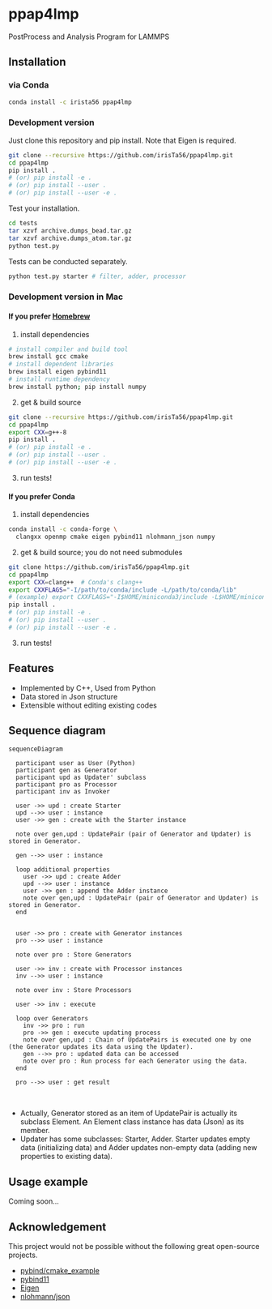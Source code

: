 
# ppap4lmp

PostProcess and Analysis Program for LAMMPS

## Installation

### via Conda

```bash
conda install -c irista56 ppap4lmp
```

### Development version

Just clone this repository and pip install.
Note that Eigen is required.

```bash
git clone --recursive https://github.com/irisTa56/ppap4lmp.git
cd ppap4lmp
pip install .
# (or) pip install -e .
# (or) pip install --user .
# (or) pip install --user -e .
```

Test your installation.

```bash
cd tests
tar xzvf archive.dumps_bead.tar.gz
tar xzvf archive.dumps_atom.tar.gz
python test.py
```

Tests can be conducted separately.

```bash
python test.py starter # filter, adder, processor
```

### Development version in Mac

#### If you prefer [Homebrew](https://brew.sh)

1. install dependencies

```bash
# install compiler and build tool
brew install gcc cmake
# install dependent libraries
brew install eigen pybind11
# install runtime dependency
brew install python; pip install numpy
```

2. get & build source

```bash
git clone --recursive https://github.com/irisTa56/ppap4lmp.git
cd ppap4lmp
export CXX=g++-8
pip install .
# (or) pip install -e .
# (or) pip install --user .
# (or) pip install --user -e .
```

3. run tests!

#### If you prefer Conda

1. install dependencies

```bash
conda install -c conda-forge \
  clangxx openmp cmake eigen pybind11 nlohmann_json numpy
```

2. get & build source; you do not need submodules

```bash
git clone https://github.com/irisTa56/ppap4lmp.git
cd ppap4lmp
export CXX=clang++  # Conda's clang++
export CXXFLAGS="-I/path/to/conda/include -L/path/to/conda/lib"
# (example) export CXXFLAGS="-I$HOME/miniconda3/include -L$HOME/miniconda3/lib"
pip install .
# (or) pip install -e .
# (or) pip install --user .
# (or) pip install --user -e .
```

3. run tests!

## Features

* Implemented by C++, Used from Python
* Data stored in Json structure
* Extensible without editing existing codes

## Sequence diagram

```mermaid
sequenceDiagram

  participant user as User (Python)
  participant gen as Generator
  participant upd as Updater' subclass
  participant pro as Processor
  participant inv as Invoker

  user ->> upd : create Starter
  upd -->> user : instance
  user ->> gen : create with the Starter instance

  note over gen,upd : UpdatePair (pair of Generator and Updater) is stored in Generator.

  gen -->> user : instance

  loop additional properties
    user ->> upd : create Adder
    upd -->> user : instance
    user ->> gen : append the Adder instance
    note over gen,upd : UpdatePair (pair of Generator and Updater) is stored in Generator.
  end


  user ->> pro : create with Generator instances
  pro -->> user : instance

  note over pro : Store Generators

  user ->> inv : create with Processor instances
  inv -->> user : instance

  note over inv : Store Processors

  user ->> inv : execute

  loop over Generators
    inv ->> pro : run
    pro ->> gen : execute updating process
    note over gen,upd : Chain of UpdatePairs is executed one by one (the Generator updates its data using the Updater).
    gen -->> pro : updated data can be accessed
    note over pro : Run process for each Generator using the data.
  end

  pro -->> user : get result
```

<br/>

* Actually, Generator stored as an item of UpdatePair is actually its subclass Element. An Element class instance has data (Json) as its member.
* Updater has some subclasses: Starter, Adder. Starter updates empty data (initializing data) and Adder updates non-empty data (adding new properties to existing data).

## Usage example

Coming soon...

## Acknowledgement

This project would not be possible without the following great open-source projects.

* [pybind/cmake_example](https://github.com/pybind/cmake_example)
* [pybind11](https://github.com/pybind/pybind11)
* [Eigen](http://eigen.tuxfamily.org/index.php?title=Main_Page)
* [nlohmann/json](https://github.com/nlohmann/json)
